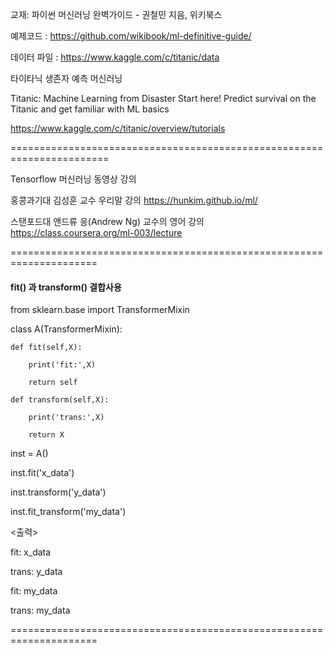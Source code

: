 


교재: 파이썬 머신러닝 완벽가이드 - 권철민 지음, 위키북스


예제코드 : https://github.com/wikibook/ml-definitive-guide/


데이터 파일  : https://www.kaggle.com/c/titanic/data



타이타닉 생존자 예측 머신러닝 

Titanic: Machine Learning from Disaster
Start here! Predict survival on the Titanic and get familiar with ML basics

https://www.kaggle.com/c/titanic/overview/tutorials



=======================================================================

 Tensorflow 머신러닝 동영상 강의
 
 홍콩과기대 김성훈 교수 우리말 강의
 https://hunkim.github.io/ml/
 
 
 스탠포드대 앤드류 응(Andrew Ng) 교수의 영어 강의
https://class.coursera.org/ml-003/lecture


=====================================================================

#### fit() 과 transform() 결합사용
from sklearn.base import TransformerMixin

class A(TransformerMixin):

    def fit(self,X):
    
        print('fit:',X)
        
        return self
        
    def transform(self,X):
    
        print('trans:',X)
        
        return X
        
        
inst = A()

inst.fit('x_data')

inst.transform('y_data')

inst.fit_transform('my_data')   

<출력>

fit: x_data

trans: y_data

fit: my_data

trans: my_data



=====================================================================
